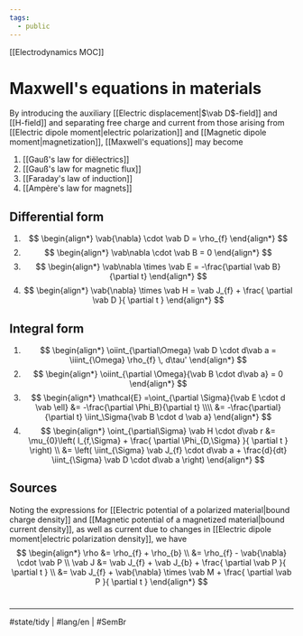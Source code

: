 ```yaml
---
tags:
  - public
---
```

[[Electrodynamics MOC]]
# Maxwell's equations in materials

By introducing the auxiliary [[Electric displacement|$\vab D$-field]] and [[H-field]]
and separating free charge and current from those arising from [[Electric dipole moment|electric polarization]] and [[Magnetic dipole moment|magnetization]], 
[[Maxwell's equations]] may become

1. [[Gauß's law for diëlectrics]]
2. [[Gauß's law for magnetic flux]]
3. [[Faraday's law of induction]]
4. [[Ampère's law for magnets]]

## Differential form

1. $$
  \begin{align*}
  \vab{\nabla} \cdot \vab D = \rho_{f}
  \end{align*}
  $$
2. $$
	\begin{align*}
	\vab\nabla \cdot \vab B = 0
	\end{align*}
	$$
3. $$
	\begin{align*}
	\vab\nabla \times \vab E = -\frac{\partial \vab B}{\partial t}
	\end{align*}
	$$
4. $$
  \begin{align*}
  \vab{\nabla} \times \vab H = \vab J_{f} + \frac{ \partial \vab D }{ \partial t } 
  \end{align*}
  $$

## Integral  form

1. $$
  \begin{align*}
  \oiint_{\partial\Omega} \vab D \cdot d\vab a = \iiint_{\Omega} \rho_{f} \, d\tau'
  \end{align*}
  $$
2. $$
	\begin{align*}
	\oiint_{\partial \Omega}{\vab B \cdot d\vab a} = 0
	\end{align*}
	$$
3. $$
	\begin{align*}
	\mathcal{E} =\oint_{\partial \Sigma}{\vab E \cdot d \vab \ell} 
	&= -\frac{\partial \Phi_B}{\partial t} \\\\
	&= -\frac{\partial}{\partial t} \iint_\Sigma{\vab B \cdot d \vab a}
	\end{align*}
	$$
4. $$
  \begin{align*}
  \oint_{\partial\Sigma} \vab H \cdot d\vab r &= \mu_{0}\left( I_{f,\Sigma} + \frac{ \partial \Phi_{D,\Sigma} }{ \partial t }  \right)  \\ 
  &= \left( \iint_{\Sigma} \vab J_{f} \cdot d\vab a + \frac{d}{dt} \iint_{\Sigma} \vab D \cdot d\vab a \right) 
  \end{align*}
  $$

## Sources

Noting the expressions for [[Electric potential of a polarized material|bound charge density]] and [[Magnetic potential of a magnetized material|bound current density]],
as well as current due to changes in [[Electric dipole moment|electric polarization density]], we have
$$
\begin{align*}
\rho &= \rho_{f} + \rho_{b} \\
&= \rho_{f} - \vab{\nabla} \cdot  \vab P \\
\vab J &= \vab J_{f} + \vab J_{b} + \frac{ \partial \vab P }{ \partial t } \\
&=  \vab J_{f}  + \vab{\nabla} \times \vab M + \frac{ \partial \vab P }{ \partial t }
\end{align*}
$$

#
---
#state/tidy | #lang/en | #SemBr 